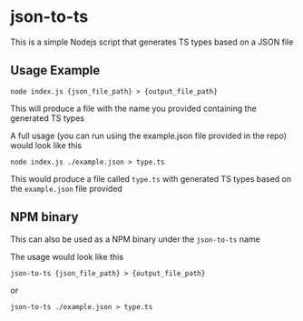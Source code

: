 # json-to-ts

This is a simple Nodejs script that generates TS types based on a JSON file

## Usage Example

`node index.js {json_file_path} > {output_file_path}`

This will produce a file with the name you provided containing the generated TS types

A full usage (you can run using the example.json file provided in the repo) would look like this

`node index.js ./example.json > type.ts`

This would produce a file called `type.ts` with generated TS types based on the `example.json` file provided

## NPM binary

This can also be used as a NPM binary under the `json-to-ts` name

The usage would look like this

`json-to-ts {json_file_path} > {output_file_path}`

or

`json-to-ts ./example.json > type.ts`
